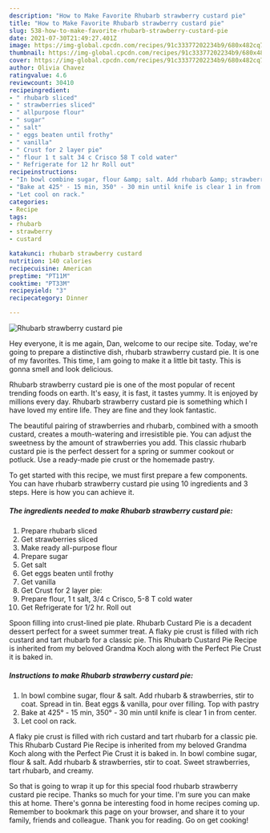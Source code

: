 ```yaml
---
description: "How to Make Favorite Rhubarb strawberry custard pie"
title: "How to Make Favorite Rhubarb strawberry custard pie"
slug: 538-how-to-make-favorite-rhubarb-strawberry-custard-pie
date: 2021-07-30T21:49:27.401Z
image: https://img-global.cpcdn.com/recipes/91c33377202234b9/680x482cq70/rhubarb-strawberry-custard-pie-recipe-main-photo.jpg
thumbnail: https://img-global.cpcdn.com/recipes/91c33377202234b9/680x482cq70/rhubarb-strawberry-custard-pie-recipe-main-photo.jpg
cover: https://img-global.cpcdn.com/recipes/91c33377202234b9/680x482cq70/rhubarb-strawberry-custard-pie-recipe-main-photo.jpg
author: Olivia Chavez
ratingvalue: 4.6
reviewcount: 30410
recipeingredient:
- " rhubarb sliced"
- " strawberries sliced"
- " allpurpose flour"
- " sugar"
- " salt"
- " eggs beaten until frothy"
- " vanilla"
- " Crust for 2 layer pie"
- " flour 1 t salt 34 c Crisco 58 T cold water"
- " Refrigerate for 12 hr Roll out"
recipeinstructions:
- "In bowl combine sugar, flour &amp; salt. Add rhubarb &amp; strawberries, stir to coat. Spread in tin. Beat eggs &amp; vanilla, pour over filling. Top with pastry"
- "Bake at 425° - 15 min, 350° - 30 min until knife is clear 1 in from center."
- "Let cool on rack."
categories:
- Recipe
tags:
- rhubarb
- strawberry
- custard

katakunci: rhubarb strawberry custard 
nutrition: 140 calories
recipecuisine: American
preptime: "PT11M"
cooktime: "PT33M"
recipeyield: "3"
recipecategory: Dinner

---
```



![Rhubarb strawberry custard pie](https://img-global.cpcdn.com/recipes/91c33377202234b9/680x482cq70/rhubarb-strawberry-custard-pie-recipe-main-photo.jpg)

Hey everyone, it is me again, Dan, welcome to our recipe site. Today, we're going to prepare a distinctive dish, rhubarb strawberry custard pie. It is one of my favorites. This time, I am going to make it a little bit tasty. This is gonna smell and look delicious.

Rhubarb strawberry custard pie is one of the most popular of recent trending foods on earth. It's easy, it is fast, it tastes yummy. It is enjoyed by millions every day. Rhubarb strawberry custard pie is something which I have loved my entire life. They are fine and they look fantastic.

The beautiful pairing of strawberries and rhubarb, combined with a smooth custard, creates a mouth-watering and irresistible pie. You can adjust the sweetness by the amount of strawberries you add. This classic rhubarb custard pie is the perfect dessert for a spring or summer cookout or potluck. Use a ready-made pie crust or the homemade pastry.


To get started with this recipe, we must first prepare a few components. You can have rhubarb strawberry custard pie using 10 ingredients and 3 steps. Here is how you can achieve it.

<!--inarticleads1-->

##### The ingredients needed to make Rhubarb strawberry custard pie:

1. Prepare  rhubarb sliced
1. Get  strawberries sliced
1. Make ready  all-purpose flour
1. Prepare  sugar
1. Get  salt
1. Get  eggs beaten until frothy
1. Get  vanilla
1. Get  Crust for 2 layer pie:
1. Prepare  flour, 1 t salt, 3/4 c Crisco, 5-8 T cold water
1. Get  Refrigerate for 1/2 hr. Roll out


Spoon filling into crust-lined pie plate. Rhubarb Custard Pie is a decadent dessert perfect for a sweet summer treat. A flaky pie crust is filled with rich custard and tart rhubarb for a classic pie. This Rhubarb Custard Pie Recipe is inherited from my beloved Grandma Koch along with the Perfect Pie Crust it is baked in. 

<!--inarticleads2-->

##### Instructions to make Rhubarb strawberry custard pie:

1. In bowl combine sugar, flour &amp; salt. Add rhubarb &amp; strawberries, stir to coat. Spread in tin. Beat eggs &amp; vanilla, pour over filling. Top with pastry
1. Bake at 425° - 15 min, 350° - 30 min until knife is clear 1 in from center.
1. Let cool on rack.


A flaky pie crust is filled with rich custard and tart rhubarb for a classic pie. This Rhubarb Custard Pie Recipe is inherited from my beloved Grandma Koch along with the Perfect Pie Crust it is baked in. In bowl combine sugar, flour &amp; salt. Add rhubarb &amp; strawberries, stir to coat. Sweet strawberries, tart rhubarb, and creamy. 

So that is going to wrap it up for this special food rhubarb strawberry custard pie recipe. Thanks so much for your time. I'm sure you can make this at home. There's gonna be interesting food in home recipes coming up. Remember to bookmark this page on your browser, and share it to your family, friends and colleague. Thank you for reading. Go on get cooking!
